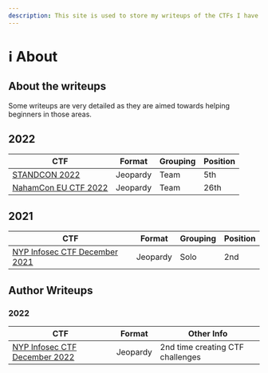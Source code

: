 ```yaml
---
description: This site is used to store my writeups of the CTFs I have participated in.
---
```


# ℹ About

## About the writeups

Some writeups are very detailed as they are aimed towards helping beginners in those areas.

## 2022

| CTF                                                | Format   | Grouping | Position |
| -------------------------------------------------- | -------- | -------- | -------- |
| [STANDCON 2022](broken-reference)                  | Jeopardy | Team     | 5th      |
| [NahamCon EU CTF 2022](2022/nahamcon-eu-ctf-2022/) | Jeopardy | Team     | 26th     |

## 2021

| CTF                                                          | Format   | Grouping | Position |
| ------------------------------------------------------------ | -------- | -------- | -------- |
| [NYP Infosec CTF December 2021](2021/nypinfosec\_dec\_2021/) | Jeopardy | Solo     | 2nd      |

## Author Writeups

### 2022



| CTF                                                                      | Format   | Other Info                       |
| ------------------------------------------------------------------------ | -------- | -------------------------------- |
| [NYP Infosec CTF December 2022](authored/nyp-infosec-ctf-december-2022/) | Jeopardy | 2nd time creating CTF challenges |

